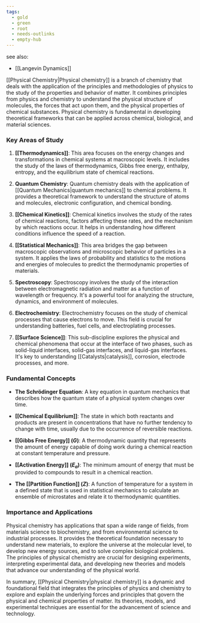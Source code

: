 ```yaml
---
tags:
  - gold
  - green
  - root
  - needs-outlinks
  - empty-hub
---
```

see also:
- [[Langevin Dynamics]]

[[Physical Chemistry|Physical chemistry]] is a branch of chemistry that deals with the application of the principles and methodologies of physics to the study of the properties and behavior of matter. It combines principles from physics and chemistry to understand the physical structure of molecules, the forces that act upon them, and the physical properties of chemical substances. Physical chemistry is fundamental in developing theoretical frameworks that can be applied across chemical, biological, and material sciences.

### Key Areas of Study

1. **[[Thermodynamics]]**: This area focuses on the energy changes and transformations in chemical systems at macroscopic levels. It includes the study of the laws of thermodynamics, Gibbs free energy, enthalpy, entropy, and the equilibrium state of chemical reactions.

2. **Quantum Chemistry**: Quantum chemistry deals with the application of [[Quantum Mechanics|quantum mechanics]] to chemical problems. It provides a theoretical framework to understand the structure of atoms and molecules, electronic configuration, and chemical bonding.

3. **[[Chemical Kinetics]]**: Chemical kinetics involves the study of the rates of chemical reactions, factors affecting these rates, and the mechanism by which reactions occur. It helps in understanding how different conditions influence the speed of a reaction.

4. **[[Statistical Mechanics]]**: This area bridges the gap between macroscopic observations and microscopic behavior of particles in a system. It applies the laws of probability and statistics to the motions and energies of molecules to predict the thermodynamic properties of materials.

5. **Spectroscopy**: Spectroscopy involves the study of the interaction between electromagnetic radiation and matter as a function of wavelength or frequency. It's a powerful tool for analyzing the structure, dynamics, and environment of molecules.

6. **Electrochemistry**: Electrochemistry focuses on the study of chemical processes that cause electrons to move. This field is crucial for understanding batteries, fuel cells, and electroplating processes.

7. **[[Surface Science]]**: This sub-discipline explores the physical and chemical phenomena that occur at the interface of two phases, such as solid-liquid interfaces, solid-gas interfaces, and liquid-gas interfaces. It's key to understanding [[Catalysts|catalysis]], corrosion, electrode processes, and more.

### Fundamental Concepts

- **The Schrödinger Equation**: A key equation in quantum mechanics that describes how the quantum state of a physical system changes over time.
  
- **[[Chemical Equilibrium]]**: The state in which both reactants and products are present in concentrations that have no further tendency to change with time, usually due to the occurrence of reversible reactions.

- **[[Gibbs Free Energy]] ($G$)**: A thermodynamic quantity that represents the amount of energy capable of doing work during a chemical reaction at constant temperature and pressure.

- **[[Activation Energy]] ($E_a$)**: The minimum amount of energy that must be provided to compounds to result in a chemical reaction.

- **The [[Partition Function]] ($Z$)**: A function of temperature for a system in a defined state that is used in statistical mechanics to calculate an ensemble of microstates and relate it to thermodynamic quantities.

### Importance and Applications

Physical chemistry has applications that span a wide range of fields, from materials science to biochemistry, and from environmental science to industrial processes. It provides the theoretical foundation necessary to understand new materials, to explore the universe at the molecular level, to develop new energy sources, and to solve complex biological problems. The principles of physical chemistry are crucial for designing experiments, interpreting experimental data, and developing new theories and models that advance our understanding of the physical world.

In summary, [[Physical Chemistry|physical chemistry]] is a dynamic and foundational field that integrates the principles of physics and chemistry to explore and explain the underlying forces and principles that govern the physical and chemical properties of matter. Its theories, models, and experimental techniques are essential for the advancement of science and technology.